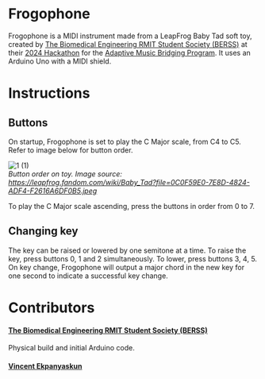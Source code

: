 # Frogophone

Frogophone is a MIDI instrument made from a LeapFrog Baby Tad soft toy, created by [The Biomedical Engineering RMIT Student Society (BERSS)](https://rusu.rmit.edu.au/Clubs/BERSS) at their [2024 Hackathon](https://www.instagram.com/p/C-mOJVxqIss/) for the [Adaptive Music Bridging Program](https://myo.org.au/programs/ensemble-program/adaptive-music-bridging-program/). It uses an Arduino Uno with a MIDI shield.


# Instructions

## Buttons
On startup, Frogophone is set to play the C Major scale, from C4 to C5. Refer to image below for button order.

![1 (1)](https://github.com/user-attachments/assets/b0775f6c-9156-48a7-ad7b-15e903892f39)  
*Button order on toy. Image source: https://leapfrog.fandom.com/wiki/Baby_Tad?file=0C0F59E0-7E8D-4824-ADF4-F2616A6DF0B5.jpeg*

To play the C Major scale ascending, press the buttons in order from 0 to 7.

## Changing key
The key can be raised or lowered by one semitone at a time. To raise the key, press buttons 0, 1 and 2 simultaneously. To lower, press buttons 3, 4, 5. On key change, Frogophone will output a major chord in the new key for one second to indicate a successful key change. 


# Contributors

#### [The Biomedical Engineering RMIT Student Society (BERSS)](https://rusu.rmit.edu.au/Clubs/BERSS)
Physical build and initial Arduino code.

#### [Vincent Ekpanyaskun](https://github.com/vekp)
